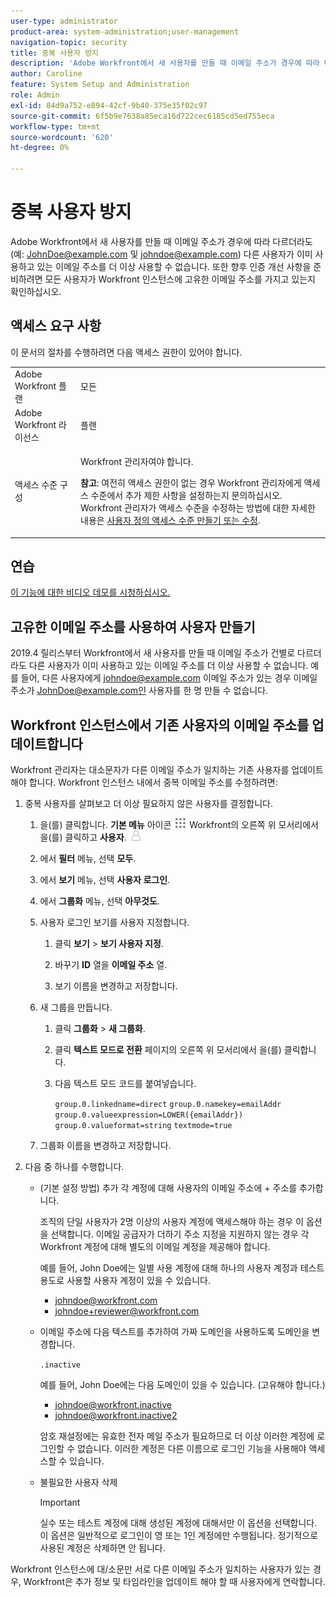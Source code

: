 ```yaml
---
user-type: administrator
product-area: system-administration;user-management
navigation-topic: security
title: 중복 사용자 방지
description: 'Adobe Workfront에서 새 사용자를 만들 때 이메일 주소가 경우에 따라 다르더라도(예: JohnDoe@example.com 및 johndoe@example.com) 다른 사용자가 이미 사용하고 있는 이메일 주소를 더 이상 사용할 수 없습니다. 또한 향후 인증 개선 사항을 준비하려면 모든 사용자가 Workfront 인스턴스에 고유한 이메일 주소를 가지고 있는지 확인하십시오.'
author: Caroline
feature: System Setup and Administration
role: Admin
exl-id: 84d9a752-e894-42cf-9b40-375e35f02c97
source-git-commit: 6f5b9e7638a85eca16d722cec6185cd5ed755eca
workflow-type: tm+mt
source-wordcount: '620'
ht-degree: 0%

---
```


# 중복 사용자 방지

Adobe Workfront에서 새 사용자를 만들 때 이메일 주소가 경우에 따라 다르더라도(예: JohnDoe@example.com 및 johndoe@example.com) 다른 사용자가 이미 사용하고 있는 이메일 주소를 더 이상 사용할 수 없습니다. 또한 향후 인증 개선 사항을 준비하려면 모든 사용자가 Workfront 인스턴스에 고유한 이메일 주소를 가지고 있는지 확인하십시오.

## 액세스 요구 사항

이 문서의 절차를 수행하려면 다음 액세스 권한이 있어야 합니다.

<table style="table-layout:auto"> 
 <col> 
 <col> 
 <tbody> 
  <tr> 
   <td role="rowheader">Adobe Workfront 플랜</td> 
   <td>모든</td> 
  </tr> 
  <tr> 
   <td role="rowheader">Adobe Workfront 라이선스</td> 
   <td>플랜</td> 
  </tr> 
  <tr> 
   <td role="rowheader">액세스 수준 구성</td> 
   <td> <p>Workfront 관리자여야 합니다.</p> <p><b>참고</b>: 여전히 액세스 권한이 없는 경우 Workfront 관리자에게 액세스 수준에서 추가 제한 사항을 설정하는지 문의하십시오. Workfront 관리자가 액세스 수준을 수정하는 방법에 대한 자세한 내용은 <a href="../../../administration-and-setup/add-users/configure-and-grant-access/create-modify-access-levels.md" class="MCXref xref">사용자 정의 액세스 수준 만들기 또는 수정</a>.</p> </td> 
  </tr> 
 </tbody> 
</table>

## 연습

<!--WRITER
<iframe class="vimeo-player_0" src="assets/371505632?" frameborder="0" allowfullscreen="1" width="560px" height="315px"></iframe>
-->

[이 기능에 대한 비디오 데모를 시청하십시오.](https://vimeo.com/371505632/2e6938ce06)

## 고유한 이메일 주소를 사용하여 사용자 만들기

2019.4 릴리스부터 Workfront에서 새 사용자를 만들 때 이메일 주소가 건별로 다르더라도 다른 사용자가 이미 사용하고 있는 이메일 주소를 더 이상 사용할 수 없습니다. 예를 들어, 다른 사용자에게 johndoe@example.com 이메일 주소가 있는 경우 이메일 주소가 JohnDoe@example.com인 사용자를 한 명 만들 수 없습니다.

## Workfront 인스턴스에서 기존 사용자의 이메일 주소를 업데이트합니다

Workfront 관리자는 대소문자가 다른 이메일 주소가 일치하는 기존 사용자를 업데이트해야 합니다.
Workfront 인스턴스 내에서 중복 이메일 주소를 수정하려면:

1. 중복 사용자를 살펴보고 더 이상 필요하지 않은 사용자를 결정합니다.

   1. 을(를) 클릭합니다. **기본 메뉴** 아이콘 ![](assets/main-menu-icon.png) Workfront의 오른쪽 위 모서리에서 을(를) 클릭하고 **사용자**. ![](assets/users-icon-in-main-menu.png)

   1. 에서 **필터** 메뉴, 선택 **모두**.

   1. 에서 **보기** 메뉴, 선택 **사용자 로그인**.

   1. 에서 **그룹화** 메뉴, 선택 **아무것도**.

   1. 사용자 로그인 보기를 사용자 지정합니다.

      1. 클릭 **보기** > **보기 사용자 지정**.

      1. 바꾸기 **ID** 열을 **이메일 주소** 열.

      1. 보기 이름을 변경하고 저장합니다.
   1. 새 그룹을 만듭니다.

      1. 클릭 **그룹화** > **새 그룹화**.

      1. 클릭 **텍스트 모드로 전환** 페이지의 오른쪽 위 모서리에서 을(를) 클릭합니다.
      1. 다음 텍스트 모드 코드를 붙여넣습니다.

         `group.0.linkedname=direct`
         `group.0.namekey=emailAddr`
         `group.0.valueexpression=LOWER({emailAddr})`
         `group.0.valueformat=string`
         `textmode=true`
   1. 그룹화 이름을 변경하고 저장합니다.



1. 다음 중 하나를 수행합니다.

   * (기본 설정 방법) 추가 각 계정에 대해 사용자의 이메일 주소에 + 주소를 추가합니다.

      조직의 단일 사용자가 2명 이상의 사용자 계정에 액세스해야 하는 경우 이 옵션을 선택합니다. 이메일 공급자가 더하기 주소 지정을 지원하지 않는 경우 각 Workfront 계정에 대해 별도의 이메일 계정을 제공해야 합니다.

      예를 들어, John Doe에는 일별 사용 계정에 대해 하나의 사용자 계정과 테스트 용도로 사용할 사용자 계정이 있을 수 있습니다.

      * johndoe@workfront.com
      * johndoe+reviewer@workfront.com
   * 이메일 주소에 다음 텍스트를 추가하여 가짜 도메인을 사용하도록 도메인을 변경합니다.

      `.inactive`

      예를 들어, John Doe에는 다음 도메인이 있을 수 있습니다. (고유해야 합니다.)

      * johndoe@workfront.inactive
      * johndoe@workfront.inactive2

      암호 재설정에는 유효한 전자 메일 주소가 필요하므로 더 이상 이러한 계정에 로그인할 수 없습니다. 이러한 계정은 다른 이름으로 로그인 기능을 사용해야 액세스할 수 있습니다.

   * 불필요한 사용자 삭제

      >[!IMPORTANT]
      >
      >실수 또는 테스트 계정에 대해 생성된 계정에 대해서만 이 옵션을 선택합니다. 이 옵션은 일반적으로 로그인이 영 또는 1인 계정에만 수행됩니다. 정기적으로 사용된 계정은 삭제하면 안 됩니다.



Workfront 인스턴스에 대/소문만 서로 다른 이메일 주소가 일치하는 사용자가 있는 경우, Workfront은 추가 정보 및 타임라인을 업데이트 해야 할 때 사용자에게 연락합니다.
